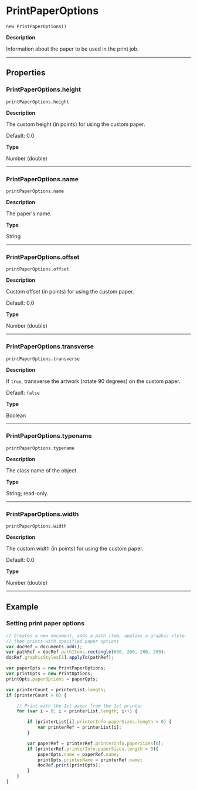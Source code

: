 # PrintPaperOptions

`new PrintPaperOptions()`

**Description**

Information about the paper to be used in the print job.

---

## Properties

### PrintPaperOptions.height

`printPaperOptions.height`

**Description**

The custom height (in points) for using the custom paper.

Default: 0.0

**Type**

Number (double)

---

### PrintPaperOptions.name

`printPaperOptions.name`

**Description**

The paper's name.

**Type**

String

---

### PrintPaperOptions.offset

`printPaperOptions.offset`

**Description**

Custom offset (in points) for using the custom paper.

Default: 0.0

**Type**

Number (double)

---

### PrintPaperOptions.transverse

`printPaperOptions.transverse`

**Description**

If `true`, transverse the artwork (rotate 90 degrees) on the custom paper.

Default: `false`

**Type**

Boolean

---

### PrintPaperOptions.typename

`printPaperOptions.typename`

**Description**

The class name of the object.

**Type**

String; read-only.

---

### PrintPaperOptions.width

`printPaperOptions.width`

**Description**

The custom width (in points) for using the custom paper.

Default: 0.0

**Type**

Number (double)

---

## Example

### Setting print paper options

```javascript
// Creates a new document, adds a path item, applies a graphic style
// then prints with specified paper options
var docRef = documents.add();
var pathRef = docRef.pathItems.rectangle(600, 200, 200, 200);
docRef.graphicStyles[1].applyTo(pathRef);

var paperOpts = new PrintPaperOptions;
var printOpts = new PrintOptions;
printOpts.paperOptions = paperOpts;

var printerCount = printerList.length;
if (printerCount > 0) {

    // Print with the 1st paper from the 1st printer
    for (var i = 0; i < printerList.length; i++) {

        if (printerList[i].printerInfo.paperSizes.length > 0) {
            var printerRef = printerList[i];
        }

        var paperRef = printerRef.printerInfo.paperSizes[0];
        if (printerRef.printerInfo.paperSizes.length > 0){
            paperOpts.name = paperRef.name;
            printOpts.printerName = printerRef.name;
            docRef.print(printOpts);
        }
    }
}
```

